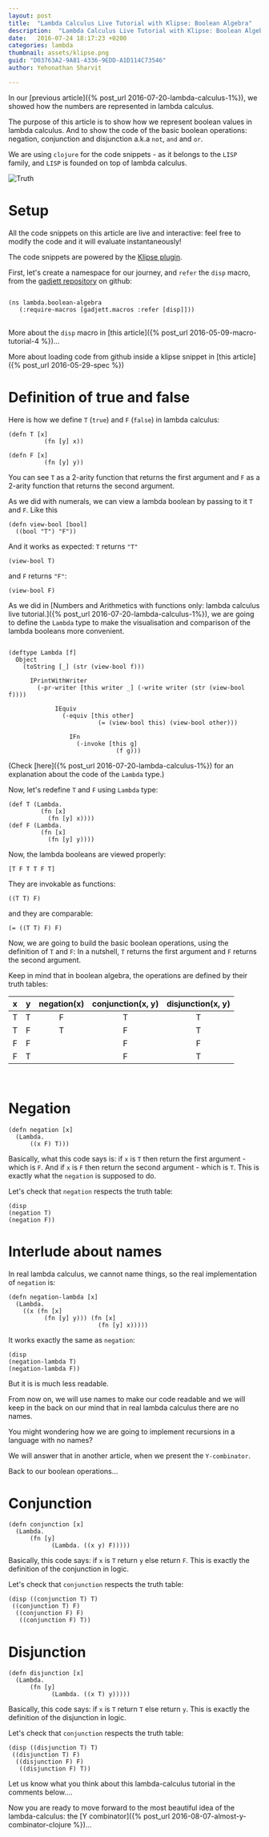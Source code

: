 ```yaml
---
layout: post
title:  "Lambda Calculus Live Tutorial with Klipse: Boolean Algebra"
description:  "Lambda Calculus Live Tutorial with Klipse: Boolean Algebra"
date:   2016-07-24 18:17:23 +0200
categories: lambda
thumbnail: assets/klipse.png
guid: "D03763A2-9A81-4336-9EDD-A1D114C73546"
author: Yehonathan Sharvit

---
```


In our [previous article]({% post_url 2016-07-20-lambda-calculus-1%}), we showed how the numbers are represented in lambda calculus.


The purpose of this article is to show how we represent boolean values in lambda calculus. And to show the code of the basic boolean operations: negation, conjunction and disjunction a.k.a `not`, `and` and `or`.

We are using `clojure` for the code snippets - as it belongs to the `LISP` family, and `LISP` is founded on top of lambda calculus.


![Truth](/assets/truth.jpg)

# Setup

All the code snippets on this article are live and interactive: feel free to modify the code and it will evaluate instantaneously!

The code snippets are powered by the [Klipse plugin](https://github.com/viebel/klipse).


First, let's create a namespace for our journey, and `refer` the `disp` macro, from the [gadjett repository](https://github.com/viebel/gadjett/blob/master/src/gadjett/macros.clj) on github:

<pre>
<code class="language-klipse" data-external-libs="https://raw.githubusercontent.com/viebel/gadjett/master/src/">
(ns lambda.boolean-algebra
   (:require-macros [gadjett.macros :refer [disp]]))
</code>
</pre>

More about the `disp` macro in [this article]({% post_url 2016-05-09-macro-tutorial-4 %})...

More about loading code from github inside a klipse snippet in [this article]({% post_url 2016-05-29-spec %}) 


# Definition of true and false 

Here is how we define `T` (`true`) and `F` (`false`) in lambda calculus:

~~~klipse
(defn T [x]
          (fn [y] x))

(defn F [x]
          (fn [y] y))
~~~


You can see `T` as a 2-arity function that returns the first argument and `F` as a 2-arity function that returns the second argument.


As we did with numerals, we can view a lambda boolean by passing to it `T` and `F`. Like this


~~~klipse
(defn view-bool [bool]
  ((bool "T") "F"))
~~~

And it works as expected: `T` returns `"T"`

~~~klipse
(view-bool T)
~~~

and `F` returns `"F"`:

~~~klipse
(view-bool F)
~~~

As we did in [Numbers and Arithmetics with functions only: lambda calculus live tutorial.]({% post_url 2016-07-20-lambda-calculus-1%}), we are going to define the `Lambda` type to make the visualisation and comparison of the lambda booleans more convenient.

~~~klipse

(deftype Lambda [f]
  Object
    (toString [_] (str (view-bool f)))

      IPrintWithWriter
        (-pr-writer [this writer _] (-write writer (str (view-bool f))))
          
             IEquiv
               (-equiv [this other]
                         (= (view-bool this) (view-bool other)))

                 IFn
                   (-invoke [this g]
                              (f g)))

~~~


(Check [here]({% post_url 2016-07-20-lambda-calculus-1%}) for an explanation about the code of the `Lambda` type.)

Now, let's redefine `T` and `F` using `Lambda` type:

~~~klipse
(def T (Lambda.
         (fn [x]
           (fn [y] x))))
(def F (Lambda.
         (fn [x]
           (fn [y] y))))
~~~

Now, the lambda booleans are viewed properly:

~~~klipse
[T F T T F T]
~~~


They are invokable as functions:

~~~klipse
((T T) F)
~~~

and they are comparable:

~~~klipse
(= ((T T) F) F)
~~~

Now, we are going to build the basic boolean operations, using the definition of `T` and `F`: In a nutshell, `T` returns the first argument and `F` returns the second argument.

Keep in mind that in boolean algebra, the operations are defined by their truth tables:

| x | y | negation(x) | conjunction(x, y) | disjunction(x, y) |
|:---:|:---:|:--------:|:-----------:|:-----------:|
| T | T | F      | T         | T         |
| T | F | T      | F         | T         |
| F | F |        | F         | F         |
| F | T |        | F         | T         |

<br/>

# Negation

~~~klipse
(defn negation [x]
  (Lambda.
      ((x F) T)))
~~~

Basically, what this code says is: if `x` is `T` then return the first argument - which is `F`. And if `x` is `F` then return the second argument - which is `T`. This is exactly what the `negation` is supposed to do.

Let's check that `negation` respects the truth table:

~~~klipse
(disp
(negation T)
(negation F))
~~~


# Interlude about names

In real lambda calculus, we cannot name things, so the real implementation of `negation` is:

~~~klipse
(defn negation-lambda [x]
  (Lambda.
    ((x (fn [x]
          (fn [y] y))) (fn [x]
                         (fn [y] x)))))
~~~


It works exactly the same as `negation`:

~~~klipse
(disp
(negation-lambda T)
(negation-lambda F))
~~~

But it is is much less readable. 

From now on, we will use names to make our code readable and we will keep in the back on our mind that in real lambda calculus there are no names.


You might wondering how we are going to implement recursions in a language with no names?

We will answer that in another article, when we present the `Y-combinator`.


Back to our boolean operations...


# Conjunction

~~~klipse
(defn conjunction [x]
  (Lambda.
      (fn [y]
            (Lambda. ((x y) F)))))
~~~

Basically, this code says: if `x` is `T` return `y` else return `F`. This is exactly the definition of the conjunction in logic.

Let's check that `conjunction` respects the truth table:

~~~klipse
(disp ((conjunction T) T)
 ((conjunction T) F)
  ((conjunction F) F)
   ((conjunction F) T))
~~~

# Disjunction

~~~klipse
(defn disjunction [x]
  (Lambda.
      (fn [y]
            (Lambda. ((x T) y)))))
~~~


Basically, this code says: if `x` is `T` return `T` else return `y`. This is exactly the definition of the disjunction in logic.

Let's check that `conjunction` respects the truth table:

~~~klipse
(disp ((disjunction T) T)
 ((disjunction T) F)
  ((disjunction F) F)
   ((disjunction F) T))
~~~


Let us know what you think about this lambda-calculus tutorial in the comments below....


Now you are ready to move forward to the most beautiful idea of the lambda-calculus: the [Y combinator]({% post_url 2016-08-07-almost-y-combinator-clojure %})...

